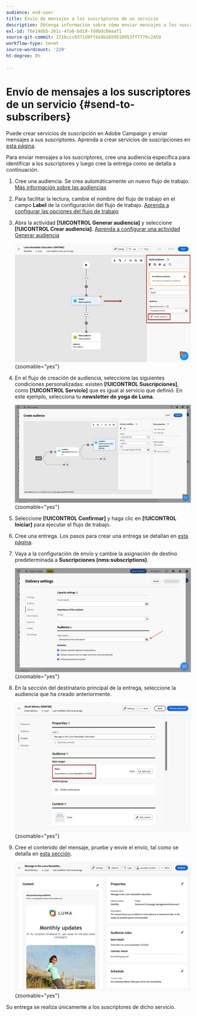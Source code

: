 ```yaml
---
audience: end-user
title: Envío de mensajes a los suscriptores de un servicio
description: Obtenga información sobre cómo enviar mensajes a los suscriptores de un servicio
exl-id: f6e14db5-261c-4fa6-bd19-fd8bdc04aaf1
source-git-commit: 371bccc8371d9ff4a9b1659510953ff7776c2459
workflow-type: tm+mt
source-wordcount: '229'
ht-degree: 0%

---
```


# Envío de mensajes a los suscriptores de un servicio {#send-to-subscribers}

Puede crear servicios de suscripción en Adobe Campaign y enviar mensajes a sus suscriptores. Aprenda a crear servicios de suscripciones en [esta página](../audience//manage-services.md#create-service).

Para enviar mensajes a los suscriptores, cree una audiencia específica para identificar a los suscriptores y luego cree la entrega como se detalla a continuación.

1. Cree una audiencia. Se crea automáticamente un nuevo flujo de trabajo. [Más información sobre las audiencias](../audience/create-audience.md)

1. Para facilitar la lectura, cambie el nombre del flujo de trabajo en el campo **Label** de la configuración del flujo de trabajo. [Aprenda a configurar las opciones del flujo de trabajo](../workflows/workflow-settings.md)

1. Abra la actividad **[!UICONTROL Generar audiencia]** y seleccione **[!UICONTROL Crear audiencia]**. [Aprenda a configurar una actividad Generar audiencia](../workflows/activities/build-audience.md)

   ![](assets/service-create-audience.png){zoomable="yes"}

1. En el flujo de creación de audiencia, seleccione las siguientes condiciones personalizadas: existen **[!UICONTROL Suscripciones]**, como **[!UICONTROL Servicio]** que es igual al servicio que definió. En este ejemplo, selecciona tu **newsletter de yoga de Luma**.

   ![](assets/service-audience-subscribers.png){zoomable="yes"}

1. Seleccione **[!UICONTROL Confirmar]** y haga clic en **[!UICONTROL Iniciar]** para ejecutar el flujo de trabajo.

1. Cree una entrega. Los pasos para crear una entrega se detallan en [esta página](../msg/gs-messages.md#create-delivery).
1. Vaya a la configuración de envío y cambie la asignación de destino predeterminada a **Suscripciones (nms:subscriptions)**.

   ![](assets/service-delivery-change-mapping.png){zoomable="yes"}

1. En la sección del destinatario principal de la entrega, seleccione la audiencia que ha creado anteriormente.

   ![](assets/service-delivery-targeting-subscribers.png){zoomable="yes"}

1. Cree el contenido del mensaje, pruebe y envíe el envío, tal como se detalla en [esta sección](../preview-test/preview-test.md).

   ![](assets/service-delivery-ready.png){zoomable="yes"}

Su entrega se realiza únicamente a los suscriptores de dicho servicio.
